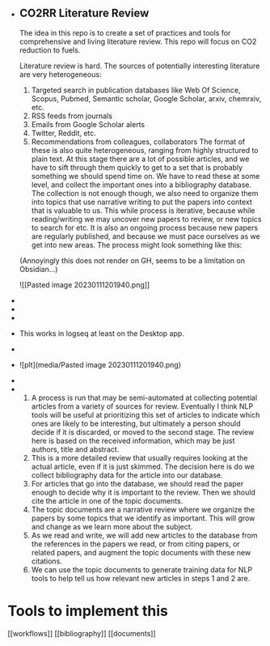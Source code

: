 - CO2RR Literature Review
  ----------------------------------------
  
  The idea in this repo is to create a set of practices and tools for comprehensive and living literature review. This repo will focus on CO2 reduction to fuels. 
  
  Literature review is hard.  The sources of potentially interesting literature are very heterogeneous:
  1. Targeted search in publication databases like Web Of Science, Scopus, Pubmed, Semantic scholar, Google Scholar, arxiv, chemrxiv, etc.
  2. RSS feeds from journals
  3. Emails from Google Scholar alerts
  4. Twitter, Reddit, etc.
  5. Recommendations from colleagues, collaborators
  The format of these is also quite heterogeneous, ranging from highly structured to plain text.  At this stage there are a lot of possible articles, and we have to sift through them quickly to get to a set that is probably something we should spend time on. We have to read these at some level, and collect the important ones into a bibliography database. The collection is not enough though, we also need to organize them into topics that use narrative writing to put the papers into context that is valuable to us. This while process is iterative, because while reading/writing we may uncover new papers to review, or new topics to search for etc. It is also an ongoing process because new papers are regularly published, and because we must pace ourselves as we get into new areas. The process might look something like this:
  
  (Annoyingly this does not render on GH, seems to be a limitation on Obsidian...)
  
  ![[Pasted image 20230111201940.png]]
-
-
-
- This works in logseq at least on the Desktop app.
-
- ![plt](media/Pasted image 20230111201940.png)
-
- 1. A process is run that may be semi-automated at collecting potential articles from a variety of sources for review. Eventually I think NLP tools will be useful at prioritizing this set of articles to indicate which ones are likely to be interesting, but ultimately a person should decide if it is discarded, or moved to the second stage. The review here is based on the received information, which may be just authors, title and abstract.
  2. This is a more detailed review that usually requires looking at the actual article, even if it is just skimmed. The decision here is do we collect bibliography data for the article into our database. 
  3. For articles that go into the database, we should read the paper enough to decide why it is important to the review. Then we should cite the article in one of the topic documents.
  4. The topic documents are a narrative review where we organize the papers by some topics that we identify as important. This will grow and change as we learn more about the subject. 
  5. As we read and write, we will add new articles to the database from the references in the papers we read, or from citing papers, or related papers, and augment the topic documents with these new citations.
  6. We can use the topic documents to generate training data for NLP tools to help tell us how relevant new articles in steps 1 and 2 are.
# Tools to implement this

[[workflows]]
[[bibliography]]
[[documents]]